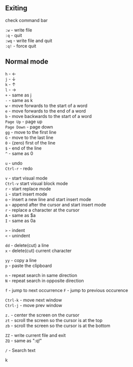 ## Exiting
check command bar  

```:w``` - write file  
```:q``` - quit  
```:wq``` - write file and quit  
```:q!``` - force quit  

## Normal mode
```h``` - ←  
```j``` - ↓  
```k``` - ↑  
```l``` - →  
```+``` - same as j  
```-``` - same as k  
```w``` - move forwards to the start of a word  
```e``` - move forwards to the end of a word  
```b``` - move backwards to the start of a word  
```Page Up``` - page up  
```Page Down``` - page down  
```gg``` - move to the first line  
```G``` - move to the last line  
```0``` - (zero) first of the line  
```$``` - end of the line  
```^``` - same as 0  

```u``` - undo  
```Ctrl-r``` - redo  

```v``` - start visual mode  
```Ctrl-v``` start visual block mode  
```r``` - start replace mode  
```i``` - start insert mode  
```o``` - insert a new line and start insert mode  
```a``` - append after the cursor and start insert mode  
```r``` - replace a character at the cursor  
```A``` - same as $a  
```I``` - same as 0a  

```>``` - indent  
```<``` - unindent

```dd``` - delete(cut) a line  
```x``` - delete(cut) current character  

```yy``` - copy a line  
```p``` - paste the clipboard  

```n``` - repeat search in same direction  
```N``` - repeat search in opposite direction  

```f``` - jump to next occurrence
```F``` - jump to previous occurence

```Ctrl-k``` - move next window  
```Ctrl-j``` - move prev window  

```z.``` - center the screen on the cursor  
```zt``` - scroll the screen so the cursor is at the top  
```zb``` - scroll the screen so the cursor is at the bottom  

```ZZ``` - write current file and exit  
```ZQ``` - same as ":q!"  

```/``` - Search text

k
